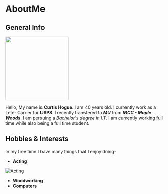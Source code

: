# AboutMe

## General Info   

<img src="https://user-images.githubusercontent.com/89314862/138538487-47e0cc3c-31ad-44d8-a452-9de30e55c2d1.jpg" width="200" height="200">  

Hello, My name is **Curtis Hogue**. I am 40 years old. I currently
work as a Leter Carrier for **USPS**. I recently transfered to **_MU_** from **_MCC - Maple Woods_**.
I am persuing a _Bachelor's degree in I.T_. I am currently working full time while also being a full time student.

## Hobbies & Interests
 In my free time I have many things that I enjoy doing-
  + **Acting**
  
  ![Acting](https://en.wikipedia.org/wiki/File:Comedy_and_tragedy_masks.svg)
  
  + **Woodworking**
  + **Computers**
 
